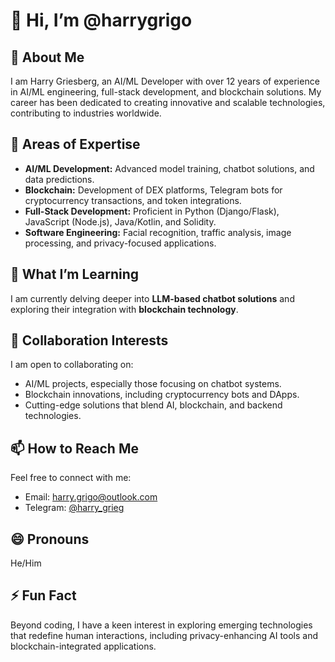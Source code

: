 # 👋 Hi, I’m @harrygrigo

## 👀 About Me
I am Harry Griesberg, an AI/ML Developer with over 12 years of experience in AI/ML engineering, full-stack development, and blockchain solutions. My career has been dedicated to creating innovative and scalable technologies, contributing to industries worldwide.

## 🌟 Areas of Expertise
- **AI/ML Development:** Advanced model training, chatbot solutions, and data predictions.
- **Blockchain:** Development of DEX platforms, Telegram bots for cryptocurrency transactions, and token integrations.
- **Full-Stack Development:** Proficient in Python (Django/Flask), JavaScript (Node.js), Java/Kotlin, and Solidity.
- **Software Engineering:** Facial recognition, traffic analysis, image processing, and privacy-focused applications.

## 🌱 What I’m Learning
I am currently delving deeper into **LLM-based chatbot solutions** and exploring their integration with **blockchain technology**.

## 💞️ Collaboration Interests
I am open to collaborating on:
- AI/ML projects, especially those focusing on chatbot systems.
- Blockchain innovations, including cryptocurrency bots and DApps.
- Cutting-edge solutions that blend AI, blockchain, and backend technologies.

## 📫 How to Reach Me
Feel free to connect with me:
- Email: harry.grigo@outlook.com
- Telegram: [@harry_grieg](https://t.me/harry_grieg)

## 😄 Pronouns
He/Him

## ⚡ Fun Fact
Beyond coding, I have a keen interest in exploring emerging technologies that redefine human interactions, including privacy-enhancing AI tools and blockchain-integrated applications.
